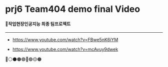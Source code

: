 # prj6 Team404 demo final Video
#### 🔴작업현장인공지능 최종 팀프로젝트
---
- https://www.youtube.com/watch?v=FBwe5nK6iYM

- https://www.youtube.com/watch?v=mcAvuy9dwek


🔴⚪⚫🟤🟣🔵🟢🟡🟠
